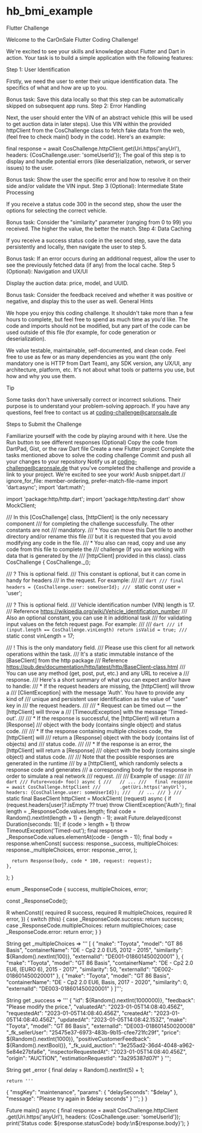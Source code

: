 # hb_bmi_example

Flutter Challenge

Welcome to the CarOnSale Flutter Coding Challenge!

We're excited to see your skills and knowledge about Flutter and Dart in action. Your task is to build a simple application with the following features:

Step 1: User Identification

Firstly, we need the user to enter their unique identification data. The specifics of what and how are up to you.

Bonus task: Save this data locally so that this step can be automatically skipped on subsequent app runs.
Step 2: Error Handling

Next, the user should enter the VIN of an abstract vehicle (this will be used to get auction data in later steps). Use this VIN within the provided httpClient from the CosChallenge class to fetch fake data from the web, (feel free to check main() body in the code). Here's an example:

final response = await CosChallenge.httpClient.get(Uri.https('anyUrl'), headers: {CosChallenge.user: 'someUserId'});
The goal of this step is to display and handle potential errors (like deserialization, network, or server issues) to the user.

Bonus task: Show the user the specific error and how to resolve it on their side and/or validate the VIN input.
Step 3 (Optional): Intermediate State Processing

If you receive a status code 300 in the second step, show the user the options for selecting the correct vehicle.

Bonus task: Consider the "similarity" parameter (ranging from 0 to 99) you received. The higher the value, the better the match.
Step 4: Data Caching

If you receive a success status code in the second step, save the data persistently and locally, then navigate the user to step 5.

Bonus task: If an error occurs during an additional request, allow the user to see the previously fetched data (if any) from the local cache.
Step 5 (Optional): Navigation and UX/UI

Display the auction data: price, model, and UUID.

Bonus task: Consider the feedback received and whether it was positive or negative, and display this to the user as well.
General Hints

We hope you enjoy this coding challenge. It shouldn't take more than a few hours to complete, but feel free to spend as much time as you'd like. The code and imports should not be modified, but any part of the code can be used outside of this file (for example, for code generation or deserialization).

We value testable, maintainable, self-documented, and clean code. Feel free to use as few or as many dependencies as you want (the only mandatory one is HTTP from Dart Team), any SDK version, any UX/UI, any architecture, platform, etc. It's not about what tools or patterns you use, but how and why you use them.

Tip

Some tasks don't have universally correct or incorrect solutions. Their purpose is to understand your problem-solving approach.
If you have any questions, feel free to contact us at coding-challenge@caronsale.de

Steps to Submit the Challenge

Familiarize yourself with the code by playing around with it here. Use the Run button to see different responses (Optional)
Copy the code from DartPad, Gist, or the raw Dart file
Create a new Flutter project
Complete the tasks mentioned above to solve the coding challenge
Commit and push all your changes to your repository
Notify us at coding-challenge@caronsale.de that you've completed the challenge and provide a link to your project. We're excited to see your work! Ausb
snippet.dart
// ignore_for_file: member-ordering, prefer-match-file-name
import 'dart:async';
import 'dart:math';

import 'package:http/http.dart';
import 'package:http/testing.dart' show MockClient;

/// In this [CosChallenge] class, [httpClient] is the only necessary component
/// for completing the challenge successfully. The other constants are not
/// mandatory.
/// * You can move this Dart file to another directory and/or rename this file
/// but it is requested that you avoid modifying any code in the file.
/// * You also can read, copy and use any code from this file to complete the
/// challenge (If you are working with data that is generated by the
/// [httpClient] provided in this class).
class CosChallenge {
  CosChallenge._();

  /// ? This is optional field.
  /// This constant is optional, but it can come in handy for headers
  /// in the request. For example:
  ///
  /// ```dart
  /// final headers = {CosChallenge.user: someUserId};
  /// ```
  static const user = 'user';

  /// ? This is optional field.
  /// Vehicle identification number (VIN) length is 17.
  /// Reference https://wikipedia.org/wiki/Vehicle_identification_number
  /// Also an optional constant, you can use it in additional task
  /// for validating input values on the fetch request page. For example:
  ///
  /// ```dart
  /// if (input.length == CosChallenge.vinLength) return isValid = true;
  /// ```
  static const vinLength = 17;

  /// ! This is the only mandatory field.
  /// Please use this client for all network operations within the task.
  /// It's a static immutable instance of the [BaseClient] from the http package
  /// Reference https://pub.dev/documentation/http/latest/http/BaseClient-class.html
  /// You can use any method (get, post, put, etc.) and any URL to receive a
  /// response.
  /// Here's a short summary of what you can expect and/or have to handle:
  /// * If the request headers are missing, the [httpClient] will throw a
  /// [ClientException] with the message 'Auth'. You have to provide any kind of
  /// unique and persistent user identification as the value of "user" key in
  /// the request headers.
  ///
  /// * Request can be timed out — the [httpClient] will throw a
  /// [TimeoutException] with the message 'Timed-out'.
  ///
  /// * If the response is successful, the [httpClient] will return a [Response]
  ///   object with the body (contains single object) and status code.
  ///
  /// * If the response containing multiple choices code, the [httpClient] will
  /// return a [Response] object with the body (contains list of objects) and
  /// status code.
  ///
  /// * If the response is an error, the [httpClient] will return a [Response]
  /// object with the body (contains single object) and status code.
  ///
  /// Note that the possible responses are generated in the runtime
  /// by a [httpClient], which randomly selects a response code and generates
  /// a corresponding body for the response in order to simulate a real network
  /// request.
  ///
  /// Example of usage:
  ///
  /// ```dart
  /// Future<void> foo() async {
  ///   // ...
  ///   final response = await CosChallenge.httpClient
  ///       .get(Uri.https('anyUrl'), headers: {CosChallenge.user: someUserId});
  ///   // ...
  /// }
  /// ```
  static final BaseClient httpClient = MockClient(
    (request) async {
      if (request.headers[user]?.isEmpty ?? true) throw ClientException('Auth');
      final length = _ResponseCode.values.length;
      final code = Random().nextInt(length + 1) + (length - 1);
      await Future<void>.delayed(const Duration(seconds: 1));
      if (code > length + 1) throw TimeoutException('Timed-out');
      final response = _ResponseCode.values.elementAt(code - (length - 1));
      final body = response.whenConst(
        success: response._success,
        multipleChoices: response._multipleChoices,
        error: response._error,
      );

      return Response(body, code * 100, request: request);
    },
  );
}

enum _ResponseCode {
  success,
  multipleChoices,
  error;

  const _ResponseCode();

  R whenConst<R>({
    required R success,
    required R multipleChoices,
    required R error,
  }) {
    switch (this) {
      case _ResponseCode.success:
        return success;
      case _ResponseCode.multipleChoices:
        return multipleChoices;
      case _ResponseCode.error:
        return error;
    }
  }

  String get _multipleChoices => '''
[
    {
        "make": "Toyota",
        "model": "GT 86 Basis",
        "containerName": "DE - Cp2 2.0 EU5, 2012 - 2015",
        "similarity": ${Random().nextInt(100)},
        "externalId": "DE001-018601450020001"
    },
    {
        "make": "Toyota",
        "model": "GT 86 Basis",
        "containerName": "DE - Cp2 2.0 EU6, (EURO 6), 2015 - 2017",
        "similarity": 50,
        "externalId": "DE002-018601450020001"
    },
    {
        "make": "Toyota",
        "model": "GT 86 Basis",
        "containerName": "DE - Cp2 2.0 EU6, Basis, 2017 - 2020",
        "similarity": 0,
        "externalId": "DE003-018601450020001"
    }
]''';

  String get _success => '''
{
      "id": ${Random().nextInt(1000000)},
      "feedback": "Please modify the price.",
      "valuatedAt": "2023-01-05T14:08:40.456Z",
      "requestedAt": "2023-01-05T14:08:40.456Z",
      "createdAt": "2023-01-05T14:08:40.456Z",
      "updatedAt": "2023-01-05T14:08:42.153Z",
      "make": "Toyota",
      "model": "GT 86 Basis",
      "externalId": "DE003-018601450020008"
      "_fk_sellerUser": "25475e37-6973-483b-9b15-cfee721fc29f",
      "price": ${Random().nextInt(1000)},
      "positiveCustomerFeedback": ${Random().nextBool()},
      "_fk_uuid_auction": "3e255ad2-36d4-4048-a962-5e84e27bfa6e",
      "inspectorRequestedAt": "2023-01-05T14:08:40.456Z",
      "origin": "AUCTION",
      "estimationRequestId": "3a295387d07f"
    }
''';

  String get _error {
    final delay = Random().nextInt(5) + 1;

    return '''
  {
  "msgKey": "maintenance",
  "params": { "delaySeconds": "$delay" },
  "message": "Please try again in $delay seconds"
  }
  ''';
  }
}

Future<void> main() async {
  final response = await CosChallenge.httpClient
      .get(Uri.https('anyUrl'), headers: {CosChallenge.user: 'someUserId'});
  print('Status code: ${response.statusCode} body:\n${response.body}');
}
